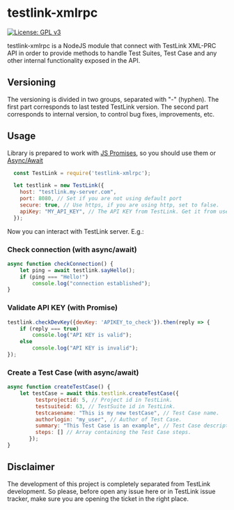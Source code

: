 # testlink-xmlrpc
 [![License: GPL v3](https://img.shields.io/badge/License-GPL%20v3-blue.svg)](https://www.gnu.org/licenses/gpl-3.0)
 
testlink-xmlrpc is a NodeJS module that connect with TestLink XML-PRC API in order to provide methods to handle Test Suites, Test Case and any other internal functionality exposed in the API.

## Versioning

The versioning is divided in two groups, separated with "-" (hyphen). The first part corresponds to last tested TestLink version. The second part corresponds to internal version, to control bug fixes, improvements, etc.

## Usage

Library is prepared to work with [JS Promises](https://developer.mozilla.org/es/docs/Web/JavaScript/Referencia/Objetos_globales/Promise), so you should use them or [Async/Await](https://developer.mozilla.org/es/docs/Web/JavaScript/Referencia/Sentencias/funcion_asincrona)
````javascript
  const TestLink = require('testlink-xmlrpc');

  let testlink = new TestLink({
    host: "testlink.my-server.com",
    port: 8080, // Set if you are not using default port
    secure: true, // Use https, if you are using http, set to false.
    apiKey: "MY_API_KEY", // The API KEY from TestLink. Get it from user profile.
  });
````

Now you can interact with TestLink server. E.g.:

### Check connection (with async/await)
````javascript
async function checkConnection() {
	let ping = await testlink.sayHello();
	if (ping === "Hello!")
		console.log("connection established");
}
````
### Validate API KEY (with Promise)
````javascript
testlink.checkDevKey({devKey: 'APIKEY_to_check'}).then(reply => {
	if (reply === true)
		console.log("API KEY is valid");
	else
		console.log("API KEY is invalid");
});
````
### Create a Test Case (with async/await)
````javascript
async function createTestCase() {
	let testCase = await this.testlink.createTestCase({
	     testprojectid: 5, // Project id in TestLink.
	     testsuiteid: 63, // TestSuite id in TestLink.
	     testcasename: "This is my new testCase", // Test Case name.
	     authorlogin: "my_user", // Author of Test Case.
	     summary: "This Test Case is an example", // Test Case description.
	     steps: [] // Array containing the Test Case steps.
	   });
}
````

## Disclaimer
The development of this project is completely separated from TestLink development. So please, before open any issue here or in TestLink issue tracker, make sure you are opening the ticket in the right place.
